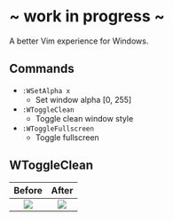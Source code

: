 # ~ work in progress ~
A better Vim experience for Windows.

Commands
-----
- `:WSetAlpha x`
    - Set window alpha [0, 255]
- `:WToggleClean`
    - Toggle clean window style
- `:WToggleFullscreen`
    - Toggle fullscreen

WToggleClean
----

Before |  After
:-------------------------:|:-------------------------:
![](https://cloud.githubusercontent.com/assets/1980353/10834298/74a32db4-7e55-11e5-85f7-3ff629ebf35f.png)  |  ![](https://cloud.githubusercontent.com/assets/1980353/10834314/926b3b70-7e55-11e5-837a-eb3cb8146702.png)

